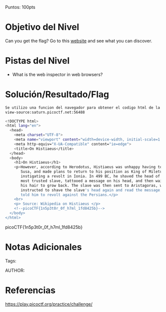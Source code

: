 Puntos: 100pts
# Objetivo del Nivel

Can you get the flag?
Go to this [website](http://saturn.picoctf.net:56488/) and see what you can discover.
# Pistas del Nivel
- What is the web inspector in web browsers?
# Solución/Resultado/Flag

```bash
Se utilizo una funcion del navegador para obtener el codigo html de la pagina, el comando el "CTRL + U"
view-source:saturn.picoctf.net:56488

<!DOCTYPE html>
<html lang="en">
  <head>
    <meta charset="UTF-8">
    <meta name="viewport" content="width=device-width, initial-scale=1.0">
    <meta http-equiv="X-UA-Compatible" content="ie=edge">
    <title>On Histiaeus</title>
  </head>
  <body>
    <h1>On Histiaeus</h1>
    <p>However, according to Herodotus, Histiaeus was unhappy having to stay in
       Susa, and made plans to return to his position as King of Miletus by 
       instigating a revolt in Ionia. In 499 BC, he shaved the head of his 
       most trusted slave, tattooed a message on his head, and then waited for 
       his hair to grow back. The slave was then sent to Aristagoras, who was 
       instructed to shave the slave's head again and read the message, which 
       told him to revolt against the Persians.</p>
    <br>
    <p> Source: Wikipedia on Histiaeus </p>
	<!--picoCTF{1n5p3t0r_0f_h7ml_1fd8425b}-->
  </body>
</html>

```

picoCTF{1n5p3t0r_0f_h7ml_1fd8425b}
# Notas Adicionales

Tags:

AUTHOR:
# Referencias

https://play.picoctf.org/practice/challenge/